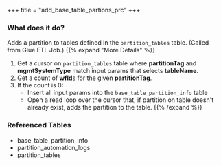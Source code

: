 +++
title = "add_base_table_partions_prc"
+++

### What does it do?
Adds a partition to tables defined in the `partition_tables` table. (Called from Glue ETL Job.)
{{% expand "More Details" %}}
1. Get a cursor on `partition_tables` table where **partitionTag** and **mgmtSystemType** match input params that selects **tableName**.
2. Get a count of **wfId**s for the given **partitionTag**.
3. If the count is 0:
   - Insert all input params into the `base_table_partition_info` table
   - Open a read loop over the cursor that, if partition on table doesn't already exist, adds the partition to the table.
{{% /expand %}}

### Referenced Tables
- base_table_partition_info
- partition_automation_logs
- partition_tables
